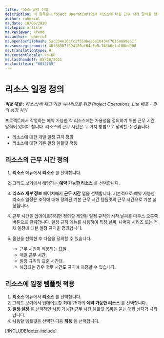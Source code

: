 ```yaml
---
title: 리소스 일정 정의
description: 이 항목은 Project Operations에서 리소스에 대한 근무 시간 달력을 정의하는 방법에 대한 정보를 제공합니다.
author: ruhercul
ms.date: 10/05/2020
ms.topic: article
ms.reviewer: kfend
ms.author: ruhercul
ms.openlocfilehash: 5ac834e16afc2f559bee6e10434f7015e8a8e51f
ms.sourcegitcommit: 40f68387f594180af64a5e5c748b6efa188bd300
ms.translationtype: HT
ms.contentlocale: ko-KR
ms.lasthandoff: 05/10/2021
ms.locfileid: "6012189"
---
```

# <a name="define-resource-calendars"></a>리소스 일정 정의

_**적용 대상 :** 리소스/비 재고 기반 시나리오를 위한 Project Operations, Lite 배포 - 견적 송장 처리_

프로젝트에서 작업하는 예약 가능한 각 리소스에는 가용성을 정의하기 위한 근무 시간 달력이 있어야 합니다. 리소스의 근무 시간은 두 가지 방법으로 정의할 수 있습니다. 

   - 리소스에 대한 개별 일정 규칙 정의
   - 리소스에 대한 기존 일정 템플릿 적용

## <a name="define-a-resources-working-hours"></a>리소스의 근무 시간 정의

1. **리소스** 메뉴에서 **리소스** 를 선택합니다.
2. 그리드 보기에서 해당하는 **예약 가능한 리소스** 를 선택합니다.
3. **리소스 세부 정보** 페이지에서 **근무 시간** 탭을 선택합니다. 기본적으로 예약 가능한 리소스 일정은 조직에 대해 정의된 기본 근무 시간 템플릿의 근무 시간으로 기본 설정됩니다.
4. 근무 시간을 업데이트하려면 정의할 제안된 일정 규칙의 시작 날짜를 마우스 오른쪽 버튼으로 클릭합니다. 일정 규칙 메뉴를 사용하여 특정 날짜, 나머지 시리즈 또는 전체 일정에 대한 일정 규칙을 정의합니다.
5. 옵션을 선택한 후 다음을 정의할 수 있습니다.

    - 근무 시간이 적용되는 요일.
    - 매일 근무 시간.
    - 일정 규칙의 표준 시간대.
    - 해당되는 경우 휴무 시간도 규칙에 지정할 수 있습니다.

## <a name="applying-a-calendar-template-to-a-resource"></a>리소스에 일정 템플릿 적용

1. **리소스** 메뉴에서 **리소스** 를 선택합니다.
2. 그리드 보기에서 업데이트할 최대 25개의 **예약 가능한 리소스** 를 선택합니다.
3. **일정 설정** 을 선택하면 사용 가능한 근무 시간 템플릿 목록을 묻는 대화 상자가 나타납니다.
4. 사용할 템플릿을 선택한 다음 **적용** 을 선택합니다.


[!INCLUDE[footer-include](../includes/footer-banner.md)]
